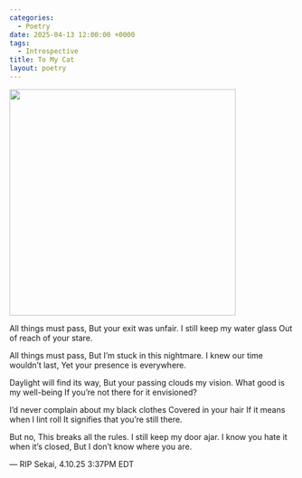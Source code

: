 ```yaml
---
categories:
  - Poetry
date: 2025-04-13 12:00:00 +0000
tags:
  - Introspective
title: To My Cat
layout: poetry
---
```


<img src="/imgs/sekai.jpg" width="400" />

All things must pass,
But your exit was unfair.
I still keep my water glass
Out of reach of your stare.

All things must pass,
But I’m stuck in this nightmare.
I knew our time wouldn’t last,
Yet your presence is everywhere.

Daylight will find its way,
But your passing clouds my vision.
What good is my well-being
If you’re not there for it envisioned?

I’d never complain about my black clothes
Covered in your hair
If it means when I lint roll
It signifies that you’re still there.

But no,
This breaks all the rules.
I still keep my door ajar.
I know you hate it when it’s closed,
But I don’t know where you are.

— RIP Sekai, 4.10.25 3:37PM EDT
